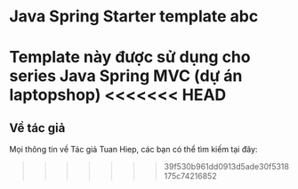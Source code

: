 # Java Spring Starter template abc
Template này được sử dụng cho series Java Spring MVC (dự án laptopshop)
<<<<<<< HEAD
=======

## Về tác giả
Mọi thông tin về Tác giả Tuan Hiep, các bạn có thể tìm kiếm tại đây:
>>>>>>> 39f530b961dd0913d5ade30f5318175c74216852
